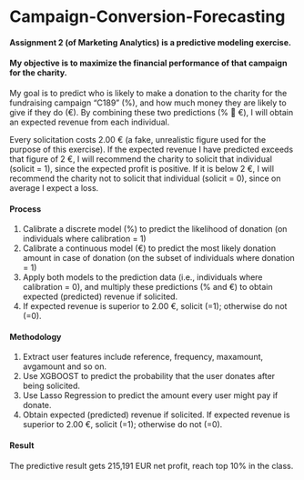 # Campaign-Conversion-Forecasting

#### Assignment 2 (of Marketing Analytics) is a predictive modeling exercise. 
#### My objective is to maximize the financial performance of that campaign for the charity.

My goal is to predict who is likely to make a donation to the charity for the fundraising campaign “C189” (%), 
and how much money they are likely to give if they do (€). 
By combining these two predictions (%  €), I will obtain an expected revenue from each individual.

Every solicitation costs 2.00 € (a fake, unrealistic figure used for the purpose of this exercise).
If the expected revenue I have predicted exceeds that figure of 2 €, I will recommend the charity
to solicit that individual (solicit = 1), since the expected profit is positive. If it is below 2 €, I will
recommend the charity not to solicit that individual (solicit = 0), since on average I expect a loss.

#### Process
1. Calibrate a discrete model (%) to predict the likelihood of donation (on individuals where calibration = 1)
2. Calibrate a continuous model (€) to predict the most likely donation amount in case of
donation (on the subset of individuals where donation = 1)
3. Apply both models to the prediction data (i.e., individuals where calibration = 0), and multiply
these predictions (% and €) to obtain expected (predicted) revenue if solicited.
4. If expected revenue is superior to 2.00 €, solicit (=1); otherwise do not (=0).

#### Methodology
1. Extract user features include reference, frequency, maxamount, avgamount and so on. 
2. Use XGBOOST to predict the probability that the user donates after being solicited.
3. Use Lasso Regression to predict the amount every user might pay if donate.
4. Obtain expected (predicted) revenue if solicited. If expected revenue is superior to 2.00 €, solicit (=1); otherwise do not (=0).

#### Result
The predictive result gets 215,191 EUR net profit, reach top 10% in the class.
